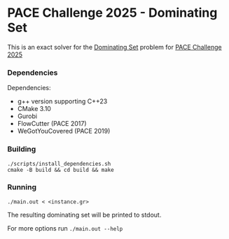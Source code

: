 # PACE Challenge 2025 - Dominating Set
This is an exact solver for the [Dominating Set](https://pacechallenge.org/2025/ds/) problem for [PACE Challenge 2025](https://pacechallenge.org/2025/)

### Dependencies
Dependencies:
- g++ version supporting C++23
- CMake 3.10
- Gurobi
- FlowCutter (PACE 2017)
- WeGotYouCovered (PACE 2019)


### Building
```
./scripts/install_dependencies.sh
cmake -B build && cd build && make
```

### Running
`./main.out < <instance.gr>`

The resulting dominating set will be printed to stdout.

For more options run `./main.out --help`
